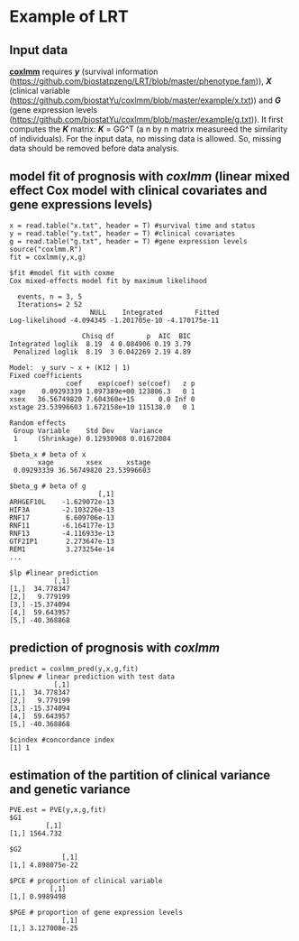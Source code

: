 # Example of LRT

## Input data
**[coxlmm](https://github.com/biostatYu/coxlmm/blob/master/coxlmm.R)** requires ***y*** (survival information (https://github.com/biostatpzeng/LRT/blob/master/phenotype.fam)), ***X*** (clinical variable (https://github.com/biostatYu/coxlmm/blob/master/example/x.txt)) and ***G*** (gene expression levels (https://github.com/biostatYu/coxlmm/blob/master/example/g.txt)). It first computes the ***K*** matrix: ***K*** = GG^T (a n by n matrix measureed the similarity of individuals). For the input data, no missing data is allowed. So, missing data should be removed before data analysis.

## model fit of prognosis with *coxlmm* (linear mixed effect Cox model with clinical covariates and gene expressions levels)
```
x = read.table("x.txt", header = T) #survival time and status
y = read.table("y.txt", header = T) #clinical covariates
g = read.table("g.txt", header = T) #gene expression levels
source("coxlmm.R")
fit = coxlmm(y,x,g)

$fit #model fit with coxme
Cox mixed-effects model fit by maximum likelihood

  events, n = 3, 5
  Iterations= 2 52 
                    NULL    Integrated        Fitted
Log-likelihood -4.094345 -1.201705e-10 -4.170175e-11

                  Chisq df        p  AIC  BIC
Integrated loglik  8.19  4 0.084906 0.19 3.79
 Penalized loglik  8.19  3 0.042269 2.19 4.89

Model:  y_surv ~ x + (K12 | 1) 
Fixed coefficients
              coef    exp(coef) se(coef)   z p
xage    0.09293339 1.097389e+00 123806.3   0 1
xsex   36.56749820 7.604360e+15      0.0 Inf 0
xstage 23.53996603 1.672158e+10 115138.0   0 1

Random effects
 Group Variable    Std Dev    Variance  
 1     (Shrinkage) 0.12930908 0.01672084

$beta_x # beta of x
       xage        xsex      xstage 
 0.09293339 36.56749820 23.53996603 

$beta_g # beta of g
                      [,1]
ARHGEF10L    -1.629072e-13
HIF3A        -2.103226e-13
RNF17         6.609706e-13
RNF11        -6.164177e-13
RNF13        -4.116933e-13
GTF2IP1       2.273647e-13
REM1          3.273254e-14
...

$lp #linear prediction
           [,1]
[1,]  34.778347
[2,]   9.779199
[3,] -15.374094
[4,]  59.643957
[5,] -40.368868
```

## prediction of prognosis with *coxlmm*
```
predict = coxlmm_pred(y,x,g,fit)
$lpnew # linear prediction with test data
           [,1]
[1,]  34.778347
[2,]   9.779199
[3,] -15.374094
[4,]  59.643957
[5,] -40.368868

$cindex #concordance index
[1] 1
```

## estimation of the partition of clinical variance and genetic variance
```
PVE.est = PVE(y,x,g,fit)
$G1
         [,1]
[1,] 1564.732

$G2
             [,1]
[1,] 4.898075e-22

$PCE # proportion of clinical variable
          [,1]
[1,] 0.9989498

$PGE # proportion of gene expression levels
             [,1]
[1,] 3.127008e-25
```


